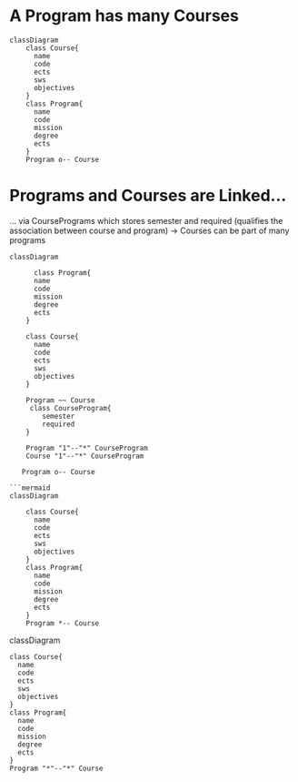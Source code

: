 # A Program has many Courses


```mermaid
classDiagram
    class Course{
      name
      code
      ects
      sws
      objectives
    }
    class Program{
      name
      code
      mission
      degree
      ects
    }
    Program o-- Course

```

# Programs and Courses are Linked...
... via CoursePrograms which stores semester and required (qualifies the association between course and program)
-> Courses can be part of many programs
```mermaid
classDiagram 
    
      class Program{
      name
      code
      mission
      degree
      ects
    }
    
    class Course{
      name
      code
      ects
      sws
      objectives
    }
  
    Program ~~ Course
     class CourseProgram{
        semester
        required
    }
    
    Program "1"--"*" CourseProgram
    Course "1"--"*" CourseProgram
   
   Program o-- Course
```




```
```mermaid
classDiagram 
    
    class Course{
      name
      code
      ects
      sws
      objectives
    }
    class Program{
      name
      code
      mission
      degree
      ects
    }
    Program *-- Course
```



classDiagram 
    
    class Course{
      name
      code
      ects
      sws
      objectives
    }
    class Program{
      name
      code
      mission
      degree
      ects
    }
    Program "*"--"*" Course

